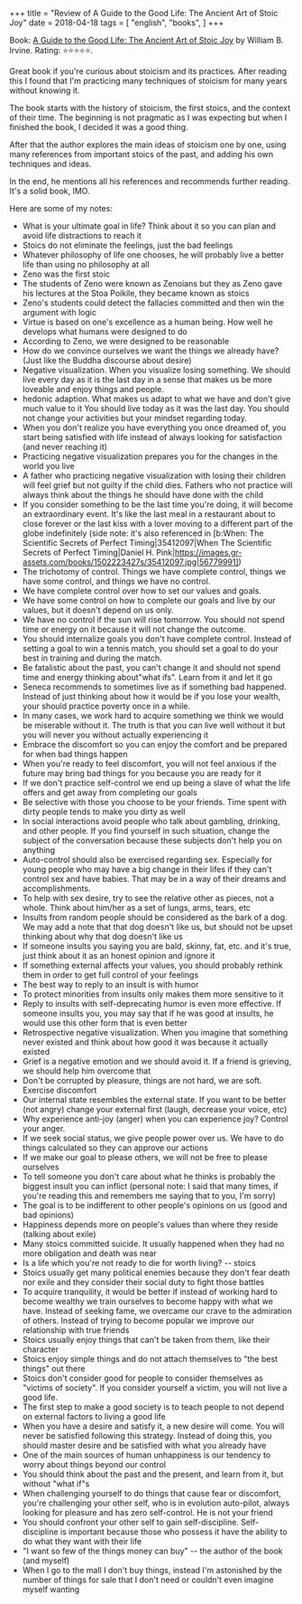 +++
title = "Review of A Guide to the Good Life: The Ancient Art of Stoic Joy"
date = 2018-04-18
tags = [
    "english",
    "books",
]
+++

Book: [A Guide to the Good Life: The Ancient Art of Stoic Joy](https://www.goodreads.com/book/show/5617966) by William B. Irvine. Rating: ⭐️⭐️⭐️⭐️⭐️.

Great book if you're curious about stoicism and its practices. After reading this I found that I'm practicing many techniques of stoicism for many years without knowing it.

The book starts with the history of stoicism, the first stoics, and the context of their time. The beginning is not pragmatic as I was expecting but when I finished the book, I decided it was a good thing.

After that the author explores the main ideas of stoicism one by one, using many references from important stoics of the past, and adding his own techniques and ideas.

In the end, he mentions all his references and recommends further reading. It's a solid book, IMO.

Here are some of my notes:

* What is your ultimate goal in life? Think about it so you can plan and avoid life distractions to reach it
* Stoics do not eliminate the feelings, just the bad feelings
* Whatever philosophy of life one chooses, he will probably live a better life than using no philosophy at all
* Zeno was the first stoic
* The students of Zeno were known as Zenoians but they as Zeno gave his lectures at the Stoa Poikile, they became known as stoics
* Zeno's students could detect the fallacies committed and then win the argument with logic
* Virtue is based on one's excellence as a human being. How well he develops what humans were designed to do
* According to Zeno, we were designed to be reasonable
* How do we convince ourselves we want the things we already have? (Just like the Buddha discourse about desire)
* Negative visualization. When you visualize losing something. We should live every day as it is the last day in a sense that makes us be more loveable and enjoy things and people.
* hedonic adaption. What makes us adapt to what we have and don't give much value to it
You should live today as it was the last day. You should not change your activities but your mindset regarding today.
* When you don't realize you have everything you once dreamed of, you start being satisfied with life instead of always looking for satisfaction (and never reaching it)
* Practicing negative visualization prepares you for the changes in the world you live
* A father who practicing negative visualization with losing their children will feel grief but not guilty if the child dies. Fathers who not practice will always think about the things he should have done with the child
* If you consider something to be the last time you're doing, it will become an extraordinary event. It's like the last meal in a restaurant about to close forever or the last kiss with a lover moving to a different part of the globe indefinitely (side note: it's also referenced in [b:When: The Scientific Secrets of Perfect Timing|35412097|When The Scientific Secrets of Perfect Timing|Daniel H. Pink|https://images.gr-assets.com/books/1502223427s/35412097.jpg|56779991])
* The trichotomy of control. Things we have complete control, things we have some control, and things we have no control.
* We have complete control over how to set our values and goals.
* We have some control on how to complete our goals and live by our values, but it doesn't depend on us only.
* We have no control if the sun will rise tomorrow. You should not spend time or energy on it because it will not change the outcome.
* You should internalize goals you don't have complete control. Instead of setting a goal to win a tennis match, you should set a goal to do your best in training and during the match.
* Be fatalistic about the past, you can't change it and should not spend time and energy thinking about"what ifs". Learn from it and let it go
* Seneca recommends to sometimes live as if something bad happened. Instead of just thinking about how it would be if you lose your wealth, your should practice poverty once in a while.
* In many cases, we work hard to acquire something we think we would be miserable without it. The truth is that you can live well without it but you will never you without actually experiencing it
* Embrace the discomfort so you can enjoy the comfort and be prepared for when bad things happen
* When you're ready to feel discomfort, you will not feel anxious if the future may bring bad things for you because you are ready for it
* If we don't practice self-control we end up being a slave of what the life offers and get away from completing our goals
* Be selective with those you choose to be your friends. Time spent with dirty people tends to make you dirty as well
* In social interactions avoid people who talk about gambling, drinking, and other people. If you find yourself in such situation, change the subject of the conversation because these subjects don't help you on anything
* Auto-control should also be exercised regarding sex. Especially for young people who may have a big change in their lifes if they can't control sex and have babies. That may be in a way of their dreams and accomplishments.
* To help with sex desire, try to see the relative other as pieces, not a whole. Think about him/her as a set of lungs, arms, tears, etc
* Insults from random people should be considered as the bark of a dog. We may add a note that that dog doesn't like us, but should not be upset thinking about why that dog doesn't like us
* If someone insults you saying you are bald, skinny, fat, etc. and it's true, just think about it as an honest opinion and ignore it
* If something external affects your values, you should probably rethink them in order to get full control of your feelings
* The best way to reply to an insult is with humor
* To protect minorities from insults only makes them more sensitive to it
* Reply to insults with self-deprecating humor is even more effective. If someone insults you, you may say that if he was good at insults, he would use this other form that is even better
* Retrospective negative visualization. When you imagine that something never existed and think about how good it was because it actually existed
* Grief is a negative emotion and we should avoid it. If a friend is grieving, we should help him overcome that
* Don't be corrupted by pleasure, things are not hard, we are soft. Exercise discomfort
* Our internal state resembles the external state. If you want to be better (not angry) change your external first (laugh, decrease your voice, etc)
* Why experience anti-joy (anger) when you can experience joy? Control your anger.
* If we seek social status, we give people power over us. We have to do things calculated so they can approve our actions
* If we make our goal to please others, we will not be free to please ourselves
* To tell someone you don't care about what he thinks is probably the biggest insult you can inflict (personal note: I said that many times, if you're reading this and remembers me saying that to you, I'm sorry)
* The goal is to be indifferent to other people's opinions on us (good and bad opinions)
* Happiness depends more on people's values than where they reside (talking about exile)
* Many stoics committed suicide. It usually happened when they had no more obligation and death was near
* Is a life which you're not ready to die for worth living? -- stoics
* Stoics usually get many political enemies because they don't fear death nor exile and they consider their social duty to fight those battles
* To acquire tranquility, it would be better if instead of working hard to become wealthy we train ourselves to become happy with what we have. Instead of seeking fame, we overcame our crave to the admiration of others. Instead of trying to become popular we improve our relationship with true friends
* Stoics usually enjoy things that can't be taken from them, like their character
* Stoics enjoy simple things and do not attach themselves to "the best things" out there
* Stoics don't consider good for people to consider themselves as "victims of society". If you consider yourself a victim, you will not live a good life.
* The first step to make a good society is to teach people to not depend on external factors to living a good life
* When you have a desire and satisfy it, a new desire will come. You will never be satisfied following this strategy. Instead of doing this, you should master desire and be satisfied with what you already have
* One of the main sources of human unhappiness is our tendency to worry about things beyond our control
* You should think about the past and the present, and learn from it, but without "what if"s
* When challenging yourself to do things that cause fear or discomfort, you're challenging your other self, who is in evolution auto-pilot, always looking for pleasure and has zero self-control. He is not your friend
* You should confront your other self to gain self-discipline. Self-discipline is important because those who possess it have the ability to do what they want with their life
* "I want so few of the things money can buy" -- the author of the book (and myself)
* When I go to the mall I don't buy things, instead I'm astonished by the number of things for sale that I don't need or couldn't even imagine myself wanting
